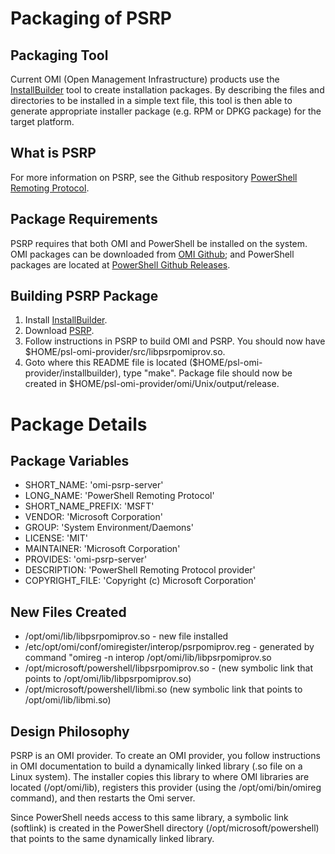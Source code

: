 Packaging of PSRP
=================

Packaging Tool
--------------

Current OMI (Open Management Infrastructure) products use the [InstallBuilder](https://github.com/Microsoft/pal.git) tool to create installation packages. By describing the files and directories to be installed in a simple text file, this tool is then able to generate appropriate installer package (e.g. RPM or DPKG package) for the target platform.

What is PSRP
------------

For more information on PSRP, see the Github respository [PowerShell Remoting Protocol](https://github.com/PowerShell/psl-omi-provider). 

Package Requirements
--------------------

PSRP requires that both OMI and PowerShell be installed on the system.  OMI packages can be downloaded from [OMI Github](https://github.com/PowerShell/omi/releases); and PowerShell packages are located at [PowerShell Github Releases](https://github.com/PowerShell/PowerShell/releases).

Building PSRP Package
---------------------

1. Install [InstallBuilder](https://github.com/Microsoft/pal.git).  
2. Download [PSRP](https://github.com/PowerShell/psl-omi-provider.git).
3. Follow instructions in PSRP to build OMI and PSRP. You should now have $HOME/psl-omi-provider/src/libpsrpomiprov.so.
4. Goto where this README file is located ($HOME/psl-omi-provider/installbuilder), type "make". Package file should now be created in $HOME/psl-omi-provider/omi/Unix/output/release.

Package Details
===============

Package Variables
-----------------

+ SHORT_NAME: 'omi-psrp-server'
+ LONG_NAME: 'PowerShell Remoting Protocol'
+ SHORT_NAME_PREFIX: 'MSFT'
+ VENDOR: 'Microsoft Corporation'
+ GROUP: 'System Environment/Daemons'
+ LICENSE: 'MIT'
+ MAINTAINER: 'Microsoft Corporation'
+ PROVIDES: 'omi-psrp-server'
+ DESCRIPTION: 'PowerShell Remoting Protocol provider'
+ COPYRIGHT_FILE: 'Copyright (c) Microsoft Corporation'

New Files Created
-----------------

+ /opt/omi/lib/libpsrpomiprov.so - new file installed
+ /etc/opt/omi/conf/omiregister/interop/psrpomiprov.reg - generated by command "omireg -n interop /opt/omi/lib/libpsrpomiprov.so
+ /opt/microsoft/powershell/libpsrpomiprov.so - (new symbolic link that points to /opt/omi/lib/libpsrpomiprov.so)
+ /opt/microsoft/powershell/libmi.so (new symbolic link that points to /opt/omi/lib/libmi.so)

Design Philosophy
-----------------

PSRP is an OMI provider.  To create an OMI provider, you follow instructions in OMI documentation to build a dynamically linked library (.so file on a Linux system).  The installer copies this library to where OMI libraries are located (/opt/omi/lib), registers this provider (using the /opt/omi/bin/omireg command), and then restarts the Omi server.

Since PowerShell needs access to this same library, a symbolic link (softlink) is created in the PowerShell directory (/opt/microsoft/powershell) that points to the same dynamically linked library.





